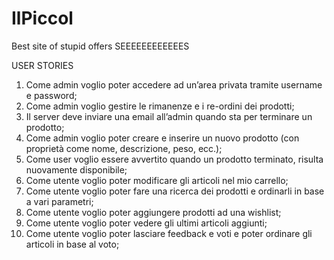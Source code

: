 # IlPiccol
Best site of stupid offers
 SEEEEEEEEEEEES

 USER STORIES
 1) Come admin voglio poter accedere ad un’area privata tramite username e password;
 2) Come admin voglio gestire le rimanenze e i re-ordini dei prodotti;
 3) Il server deve inviare una email all’admin quando sta per terminare un prodotto; 
 4) Come admin voglio poter creare e inserire un nuovo prodotto (con proprietà come nome, descrizione, peso, ecc.); 
 5) Come user voglio essere avvertito quando un prodotto terminato, risulta nuovamente disponibile;
 6) Come utente voglio poter modificare gli articoli nel mio carrello;
 7) Come utente voglio poter fare una ricerca dei prodotti e ordinarli in base a vari parametri; 
 8) Come utente voglio poter aggiungere prodotti ad una wishlist; 
 9) Come utente voglio poter vedere gli ultimi articoli aggiunti; 
 10) Come utente voglio poter lasciare feedback e voti e poter ordinare gli articoli in base al voto;